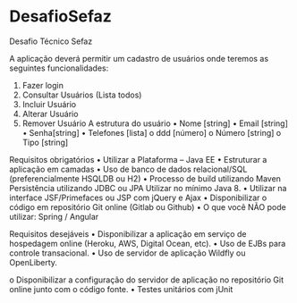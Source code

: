 # DesafioSefaz
Desafio Técnico Sefaz


A aplicação deverá permitir um cadastro de usuários onde teremos as seguintes
funcionalidades:
1. Fazer login
2. Consultar Usuários (Lista todos)
3. Incluir Usuário
4. Alterar Usuário
5. Remover Usuário
A estrutura do usuário
• Nome [string]
• Email [string]
• Senha[string]
• Telefones [lista] o ddd [número] o Número [string] o Tipo [string]

Requisitos obrigatórios
• Utilizar a Plataforma – Java EE
• Estruturar a aplicação em camadas
• Uso de banco de dados relacional/SQL (preferencialmente HSQLDB ou H2)
• Processo de build utilizando Maven Persistência utilizando JDBC ou JPA Utilizar
no mínimo Java 8.
• Utilizar na interface JSF/Primefaces ou JSP com jQuery e Ajax
• Disponibilizar o código em repositório Git online (Gitlab ou Github)
• O que você NÃO pode utilizar: Spring / Angular

Requisitos desejáveis
• Disponibilizar a aplicação em serviço de hospedagem online (Heroku, AWS, Digital
Ocean, etc).
• Uso de EJBs para controle transacional.
• Uso de servidor de aplicação Wildfly ou OpenLiberty.

o Disponibilizar a configuração do servidor de aplicação no repositório Git online
junto com o código fonte.
• Testes unitários com jUnit
